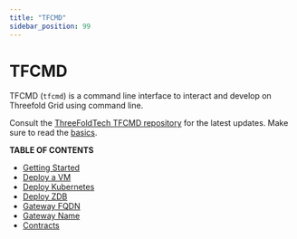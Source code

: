 ```yaml
---
title: "TFCMD"
sidebar_position: 99
---
```


<h1>TFCMD</h1>

TFCMD (`tfcmd`) is a command line interface to interact and develop on Threefold Grid using command line.

Consult the [ThreeFoldTech TFCMD repository](https://github.com/threefoldtech/tfgrid-sdk-go/tree/development/grid-cli) for the latest updates. Make sure to read the [basics](../../system_administrators/getstarted/tfgrid3_getstarted.md).

**TABLE OF CONTENTS**

- [Getting Started](./tfcmd_basics.md)
- [Deploy a VM](./tfcmd_vm.md)
- [Deploy Kubernetes](./tfcmd_kubernetes.md)
- [Deploy ZDB](./tfcmd_zdbs.md)
- [Gateway FQDN](./tfcmd_gateway_fqdn.md)
- [Gateway Name](./tfcmd_gateway_name.md)
- [Contracts](./tfcmd_contracts.md)